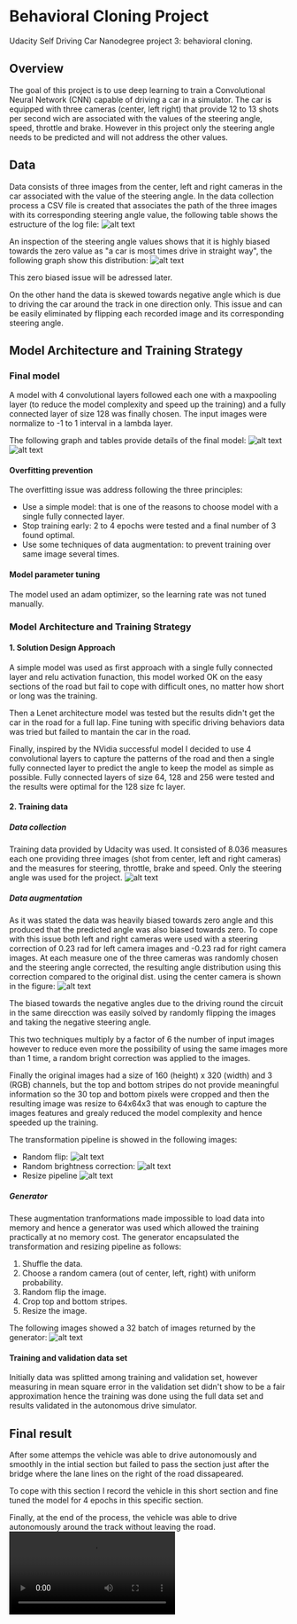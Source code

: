 # Behavioral Cloning Project

Udacity Self Driving Car Nanodegree project 3: behavioral cloning.

[//]: # (Image References)

[image1]: ./report-images/zero_bias.png "Zero bias angle distribution"
[image2]: ./report-images/cameras_image.png "Left, center and right image"
[image3]: ./report-images/random_flip.png "Random flip"
[image4]: ./report-images/random_brightness_correction.png "Random brightness correction"
[image5]: ./report-images/resize_pipeline.png "Resize pipeline"
[image6]: ./report-images/c4f1_128_model.png "Model architecture"
[image7]: ./report-images/image_generator.png "Image generator"
[image8]: ./report-images/angle_distribution.png "Angle distribution"
[image9]: ./report-images/driving-log.png "Driving log"
[image10]: ./report-images/model-summary.png "Model summary"
[image11]: ./run1.mp4 "It drives!"


## Overview

The goal of this project is to use deep learning to train a Convolutional Neural Network (CNN) capable of driving a car in a simulator. The car is equipped with three cameras (center, left right) that provide 12 to 13 shots per second wich are associated with the values of the steering angle, speed, throttle and brake. However in this project only the steering angle needs to be predicted and will not address the other values.

## Data

Data consists of three images from the center, left and right cameras in the car associated with the value of the steering angle. In the data collection process a CSV file is created that associates the path of the three images with its corresponding steering angle value, the following table shows the estructure of the log file:
![alt text][image9]

An inspection of the steering angle values shows that it is highly biased towards the zero value as "a car is most times drive in straight way", the following graph show this distribution:
![alt text][image1]

This zero biased issue will be adressed later.

On the other hand the data is skewed towards negative angle which is due to driving the car around the track in one direction only. This issue and can be easily eliminated by flipping each recorded image and its corresponding steering angle.


## Model Architecture and Training Strategy

### Final model

A model with 4 convolutional layers followed each one with a maxpooling layer (to reduce the model complexity and speed up the training) and a fully connected layer of size 128 was finally chosen. The input images were normalize to -1 to 1 interval in a lambda layer.

The following graph and tables provide details of the final model:
![alt text][image10]
![alt text][image6]


#### Overfitting prevention

The overfitting issue was address following the three principles:
- Use a simple model: that is one of the reasons to choose model with a single fully connected layer.
- Stop training early: 2 to 4 epochs were tested and a final number of 3 found optimal.
- Use some techniques of data augmentation: to prevent training over same image several times.

#### Model parameter tuning

The model used an adam optimizer, so the learning rate was not tuned manually.

### Model Architecture and Training Strategy

#### 1. Solution Design Approach

A simple model was used as first approach with a single fully connected layer and relu activation funaction, this model worked OK on the easy sections of the road but fail to cope with difficult ones, no matter how short or long was the training.

Then a Lenet architecture model was tested but the results didn't get the car in the road for a full lap. Fine tuning with specific driving behaviors data was tried but failed to mantain the car in the road.

Finally, inspired by the NVidia successful model I decided to use 4 convolutional layers to capture the patterns of the road and then a single fully connected layer to predict the angle to keep the model as simple as possible. Fully connected layers of size 64, 128 and 256 were tested and the results were optimal for the 128 size fc layer.

#### 2. Training data

##### Data collection

Training data provided by Udacity was used. It consisted of 8.036 measures each one providing three images (shot from center, left and right cameras) and the measures for steering, throttle, brake and speed. Only the steering angle was used for the project.
![alt text][image2]

##### Data augmentation

As it was stated the data was heavily biased towards zero angle and this produced that the predicted angle was also biased towards zero. To cope with this issue both left and right cameras were used with a steering correction of 0.23 rad for left camera images and -0.23 rad for right camera images. At each measure one of the three cameras was randomly chosen and the steering angle corrected, the resulting angle distribution using this correction compared to the original dist. using the center camera is shown in the figure:
![alt text][image8]

The biased towards the negative angles due to the driving round the circuit in the same direcction was easily solved by randomly flipping the images and taking the negative steering angle.

This two techniques multiply by a factor of 6 the number of input images however to reduce even more the possibility of using the same images more than 1 time, a random bright correction was applied to the images.

Finally the original images had a size of 160 (height) x 320 (width) and 3 (RGB) channels, but the top and bottom stripes do not provide meaningful information so the 30 top and bottom pixels were cropped and then the resulting image was resize to 64x64x3 that was enough to capture the images features and grealy reduced the model complexity and hence speeded up the training.

The transformation pipeline is showed in the following images:
- Random flip:
![alt text][image3]
- Random brightness correction:
![alt text][image4]
- Resize pipeline
![alt text][image5]


##### Generator

These augmentation tranformations made impossible to load data into memory and hence a generator was used which allowed the training practically at no memory cost. The generator encapsulated the transformation and resizing pipeline as follows:
1. Shuffle the data.
2. Choose a random camera (out of center, left, right) with uniform probability.
3. Random flip the image.
4. Crop top and bottom stripes.
5. Resize the image.

The following images showed a 32 batch of images returned by the generator:
![alt text][image7]

#### Training and validation data set

Initially data was splitted among training and validation set, however measuring in mean square error in the validation set didn't show to be a fair approximation hence the training was done using the full data set and results validated in the autonomous drive simulator.

## Final result

After some attemps the vehicle was able to drive autonomously and smoothly in the intial section but failed to pass the section just after the bridge where the lane lines on the right of the road dissapeared.

To cope with this section I record the vehicle in this short section and fine tuned the model for 4 epochs in this specific section.

Finally, at the end of the process, the vehicle was able to drive autonomously around the track without leaving the road.
![alt text][image11]